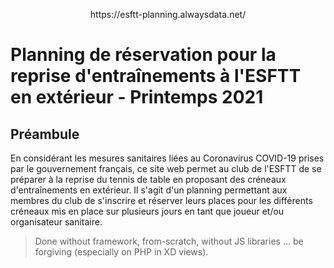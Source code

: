 <p align="center">https://esftt-planning.alwaysdata.net/</p>

# Planning de réservation pour la reprise d'entraînements à l'ESFTT en extérieur - Printemps 2021

## Préambule

En considérant les mesures sanitaires liées au Coronavirus COVID-19 prises par le gouvernement français, ce site web permet au club de l'ESFTT de se préparer à la reprise du tennis de table en proposant des créneaux d'entraînements en extérieur. Il s'agit d'un planning permettant aux membres du club de s'inscrire et réserver leurs places pour les différents créneaux mis en place sur plusieurs jours en tant que joueur et/ou organisateur sanitaire.

>Done without framework, from-scratch, without JS libraries ... be forgiving (especially on PHP in XD views).
